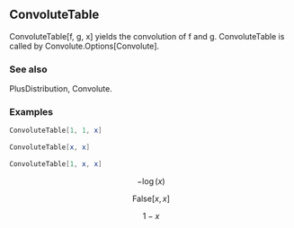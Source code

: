 ##  ConvoluteTable 

ConvoluteTable[f, g, x] yields the convolution of f and g. ConvoluteTable is called by Convolute.Options[Convolute].

###  See also 

PlusDistribution, Convolute.

###  Examples 

```mathematica
ConvoluteTable[1, 1, x] 
 
ConvoluteTable[x, x] 
 
ConvoluteTable[1, x, x]
```

$$-\log (x)$$

$$\text{False}[x,x]$$

$$1-x$$